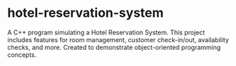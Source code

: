 # hotel-reservation-system
A C++ program simulating a Hotel Reservation System. This project includes features for room management, customer check-in/out, availability checks, and more. Created to demonstrate object-oriented programming concepts.
